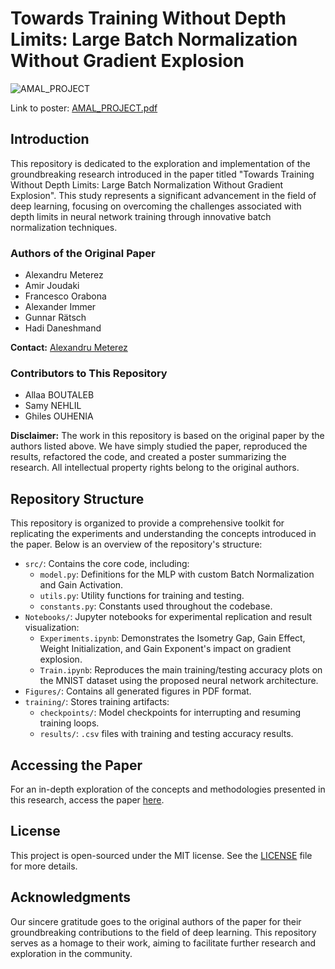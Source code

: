 # Towards Training Without Depth Limits: Large Batch Normalization Without Gradient Explosion

![AMAL_PROJECT](https://github.com/Allaa-boutaleb/Infinitely-Deep-MLPs/assets/60470207/580961d6-3446-4c98-a262-daf93b0d4cfa)

Link to poster: [AMAL_PROJECT.pdf](https://github.com/Allaa-boutaleb/Infinitely-Deep-MLPs/files/14315814/AMAL_PROJECT.pdf)


## Introduction

This repository is dedicated to the exploration and implementation of the groundbreaking research introduced in the paper titled "Towards Training Without Depth Limits: Large Batch Normalization Without Gradient Explosion". This study represents a significant advancement in the field of deep learning, focusing on overcoming the challenges associated with depth limits in neural network training through innovative batch normalization techniques.

### Authors of the Original Paper
- Alexandru Meterez
- Amir Joudaki
- Francesco Orabona
- Alexander Immer
- Gunnar Rätsch
- Hadi Daneshmand

**Contact:** [Alexandru Meterez](mailto:alexandrumeterez@gmail.com)

### Contributors to This Repository
- Allaa BOUTALEB
- Samy NEHLIL
- Ghiles OUHENIA

**Disclaimer:** The work in this repository is based on the original paper by the authors listed above. We have simply studied the paper, reproduced the results, refactored the code, and created a poster summarizing the research. All intellectual property rights belong to the original authors.

## Repository Structure

This repository is organized to provide a comprehensive toolkit for replicating the experiments and understanding the concepts introduced in the paper. Below is an overview of the repository's structure:

- `src/`: Contains the core code, including:
  - `model.py`: Definitions for the MLP with custom Batch Normalization and Gain Activation.
  - `utils.py`: Utility functions for training and testing.
  - `constants.py`: Constants used throughout the codebase.
- `Notebooks/`: Jupyter notebooks for experimental replication and result visualization:
  - `Experiments.ipynb`: Demonstrates the Isometry Gap, Gain Effect, Weight Initialization, and Gain Exponent's impact on gradient explosion.
  - `Train.ipynb`: Reproduces the main training/testing accuracy plots on the MNIST dataset using the proposed neural network architecture.
- `Figures/`: Contains all generated figures in PDF format.
- `training/`: Stores training artifacts:
  - `checkpoints/`: Model checkpoints for interrupting and resuming training loops.
  - `results/`: `.csv` files with training and testing accuracy results.


## Accessing the Paper

For an in-depth exploration of the concepts and methodologies presented in this research, access the paper [here](https://arxiv.org/abs/2310.02012).

## License

This project is open-sourced under the MIT license. See the [LICENSE](LICENSE) file for more details.

## Acknowledgments

Our sincere gratitude goes to the original authors of the paper for their groundbreaking contributions to the field of deep learning. This repository serves as a homage to their work, aiming to facilitate further research and exploration in the community.
